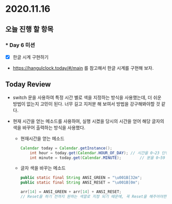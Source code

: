 # 2020.11.16

## 오늘 진행 할 항목

### * Day 6 미션

- [x] 한글 시계 구현하기

* https://hangulclock.today/#/main 를 참고해서 한글 시계를 구현해 보자.



## Today Review

* switch 문을 사용하여 특정 시간 별로 색을 지정하는 방식을 사용했는데, 더 쉬운 방법이 없는지 고민이 된다.
  너무 길고 지저분 해 보여서 방법을 강구해봐야할 것 같다.

* 현재 시간을 얻는 메소드를 사용하여, 실행 시켰을 당시의 시간을 얻어 해당 글자의 색을 바꾸어 출력하는 방식을 사용했다.

  * 현재시간을 얻는 메소드

    ```java
    Calendar today = Calendar.getInstance();
    	int hour = today.get(Calendar.HOUR_OF_DAY); // 시간을 0~23 단위로 얻는 메소드
    	int minute = today.get(Calendar.MINUTE);		// 분을 0~59 단위로 얻는 메소드
    ```

  * 글자 색을 바꾸는 메소드

    ```java
    public static final String ANSI_GREEN = "\u001B[32m";
    public static final String ANSI_RESET = "\u001B[0m";
    
    arr[14] = ANSI_GREEN + arr[14] + ANSI_RESET;
    // Reset을 하기 전까지 원하는 색깔로 지정 되기 때문에, 꼭 Reset을 해주어야한다.
    ```



